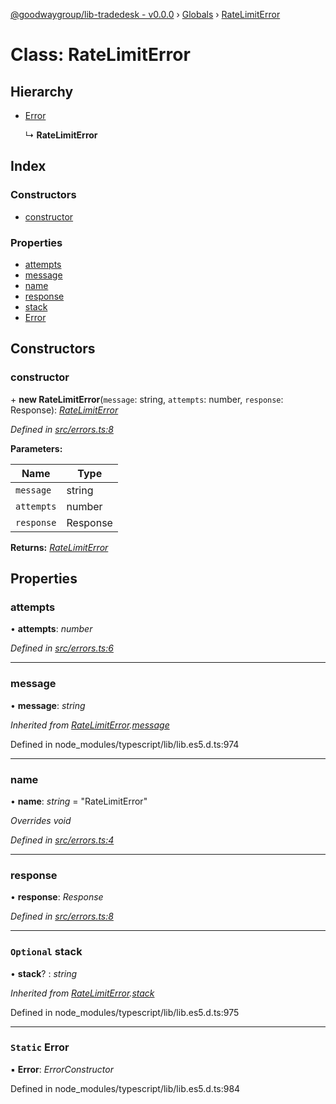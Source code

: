 [@goodwaygroup/lib-tradedesk - v0.0.0](../README.md) › [Globals](../globals.md) › [RateLimitError](ratelimiterror.md)

# Class: RateLimitError

## Hierarchy

* [Error](ratelimiterror.md#static-error)

  ↳ **RateLimitError**

## Index

### Constructors

* [constructor](ratelimiterror.md#constructor)

### Properties

* [attempts](ratelimiterror.md#attempts)
* [message](ratelimiterror.md#message)
* [name](ratelimiterror.md#name)
* [response](ratelimiterror.md#response)
* [stack](ratelimiterror.md#optional-stack)
* [Error](ratelimiterror.md#static-error)

## Constructors

###  constructor

\+ **new RateLimitError**(`message`: string, `attempts`: number, `response`: Response): *[RateLimitError](ratelimiterror.md)*

*Defined in [src/errors.ts:8](https://github.com/GoodwayGroup/lib-tradedesk/blob/270f1e7/src/errors.ts#L8)*

**Parameters:**

Name | Type |
------ | ------ |
`message` | string |
`attempts` | number |
`response` | Response |

**Returns:** *[RateLimitError](ratelimiterror.md)*

## Properties

###  attempts

• **attempts**: *number*

*Defined in [src/errors.ts:6](https://github.com/GoodwayGroup/lib-tradedesk/blob/270f1e7/src/errors.ts#L6)*

___

###  message

• **message**: *string*

*Inherited from [RateLimitError](ratelimiterror.md).[message](ratelimiterror.md#message)*

Defined in node_modules/typescript/lib/lib.es5.d.ts:974

___

###  name

• **name**: *string* = "RateLimitError"

*Overrides void*

*Defined in [src/errors.ts:4](https://github.com/GoodwayGroup/lib-tradedesk/blob/270f1e7/src/errors.ts#L4)*

___

###  response

• **response**: *Response*

*Defined in [src/errors.ts:8](https://github.com/GoodwayGroup/lib-tradedesk/blob/270f1e7/src/errors.ts#L8)*

___

### `Optional` stack

• **stack**? : *string*

*Inherited from [RateLimitError](ratelimiterror.md).[stack](ratelimiterror.md#optional-stack)*

Defined in node_modules/typescript/lib/lib.es5.d.ts:975

___

### `Static` Error

▪ **Error**: *ErrorConstructor*

Defined in node_modules/typescript/lib/lib.es5.d.ts:984
